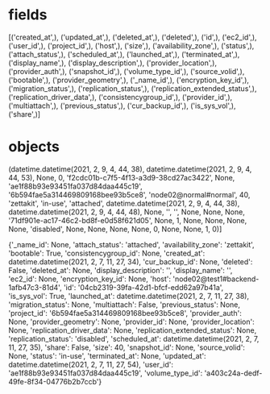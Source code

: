 # fields

[('created_at',),
 ('updated_at',),
 ('deleted_at',),
 ('deleted',),
 ('id',),
 ('ec2_id',),
 ('user_id',),
 ('project_id',),
 ('host',),
 ('size',),
 ('availability_zone',),
 ('status',),
 ('attach_status',),
 ('scheduled_at',),
 ('launched_at',),
 ('terminated_at',),
 ('display_name',),
 ('display_description',),
 ('provider_location',),
 ('provider_auth',),
 ('snapshot_id',),
 ('volume_type_id',),
 ('source_volid',),
 ('bootable',),
 ('provider_geometry',),
 ('_name_id',),
 ('encryption_key_id',),
 ('migration_status',),
 ('replication_status',),
 ('replication_extended_status',),
 ('replication_driver_data',),
 ('consistencygroup_id',),
 ('provider_id',),
 ('multiattach',),
 ('previous_status',),
 ('cur_backup_id',),
 ('is_sys_vol',),
 ('share',)]


 # objects

 (datetime.datetime(2021, 2, 9, 4, 44, 38), datetime.datetime(2021, 2, 9, 4, 44, 53), None, 0, 'f2cdc01b-c7f5-4f13-a3d9-38cd27ac3422', None, 'ae1f88b93e93451fa037d84daa445c19', '6b594fae5a314469809168bee93b5ce8', 'node02@normal#normal', 40, 'zettakit', 'in-use', 'attached', datetime.datetime(2021, 2, 9, 4, 44, 38), datetime.datetime(2021, 2, 9, 4, 44, 48), None, '', '', None, None, None, '71df901e-ac17-46c2-bd8f-e0d58f621d05', None, 1, None, None, None, None, 'disabled', None, None, None, None, 0, None, None, 1, 0)]



{'_name_id': None,
 'attach_status': 'attached',
 'availability_zone': 'zettakit',
 'bootable': True,
 'consistencygroup_id': None,
 'created_at': datetime.datetime(2021, 2, 7, 11, 27, 34),
 'cur_backup_id': None,
 'deleted': False,
 'deleted_at': None,
 'display_description': '',
 'display_name': '',
 'ec2_id': None,
 'encryption_key_id': None,
 'host': 'node02@test1#backend-1afb47c3-81d4',
 'id': '04cb2319-39fa-42d1-bfcf-edd62a97b41a',
 'is_sys_vol': True,
 'launched_at': datetime.datetime(2021, 2, 7, 11, 27, 38),
 'migration_status': None,
 'multiattach': False,
 'previous_status': None,
 'project_id': '6b594fae5a314469809168bee93b5ce8',
 'provider_auth': None,
 'provider_geometry': None,
 'provider_id': None,
 'provider_location': None,
 'replication_driver_data': None,
 'replication_extended_status': None,
 'replication_status': 'disabled',
 'scheduled_at': datetime.datetime(2021, 2, 7, 11, 27, 35),
 'share': False,
 'size': 40,
 'snapshot_id': None,
 'source_volid': None,
 'status': 'in-use',
 'terminated_at': None,
 'updated_at': datetime.datetime(2021, 2, 7, 11, 27, 54),
 'user_id': 'ae1f88b93e93451fa037d84daa445c19',
 'volume_type_id': 'a403c24a-dedf-49fe-8f34-04776b2b7ccb'}


 